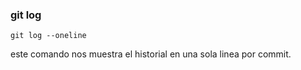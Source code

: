 ### git log

`git log --oneline`

este comando nos muestra el historial en una sola linea por commit.

